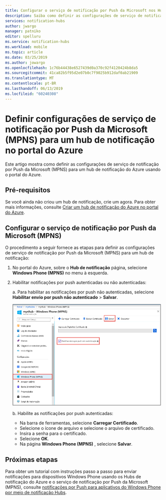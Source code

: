 ```yaml
---
title: Configurar o serviço de notificação por Push da Microsoft nos Hubs de notificação do Azure | Microsoft Docs
description: Saiba como definir as configurações de serviço de notificação por Push da Microsoft para um hub de notificação do Azure.
services: notification-hubs
author: jwargo
manager: patniko
editor: spelluru
ms.service: notification-hubs
ms.workload: mobile
ms.topic: article
ms.date: 03/25/2019
ms.author: jowargo
ms.openlocfilehash: 1c76b44438e6527439d0a370c92f4120424b8da5
ms.sourcegitcommit: 41ca82b5f95d2e07b0c7f9025b912daf0ab21909
ms.translationtype: MT
ms.contentlocale: pt-BR
ms.lasthandoff: 06/13/2019
ms.locfileid: "60240308"
---
```

# <a name="configure-microsoft-push-notification-service-mpns-settings-for-a-notification-hub-in-the-azure-portal"></a>Definir configurações de serviço de notificação por Push da Microsoft (MPNS) para um hub de notificação no portal do Azure
Este artigo mostra como definir as configurações de serviço de notificação por Push da Microsoft (MPNS) para um hub de notificação do Azure usando o portal do Azure. 

## <a name="prerequisites"></a>Pré-requisitos
Se você ainda não criou um hub de notificação, crie um agora. Para obter mais informações, consulte [Criar um hub de notificação do Azure no portal do Azure](create-notification-hub-portal.md). 

## <a name="configure-microsoft-push-notification-service-mpns"></a>Configurar o serviço de notificação por Push da Microsoft (MPNS)

O procedimento a seguir fornece as etapas para definir as configurações de serviço de notificação por Push da Microsoft (MPNS) para um hub de notificação: 

1. No portal do Azure, sobre o **Hub de notificação** página, selecione **Windows Phone (MPNS)** no menu à esquerda.
1. Habilitar notificações por push autenticadas ou não autenticadas:

   a. Para habilitar as notificações por push não autenticadas, selecione **Habilitar envio por push não autenticado** > **Salvar**.

      ![Captura de tela que mostra como habilitar as notificações por push](./media/notification-hubs-windows-phone-get-started/azure-portal-unauth.png)

   b. Habilite as notificações por push autenticadas:
      * Na barra de ferramentas, selecione **Carregar Certificado**.
      * Selecione o ícone de arquivo e selecione o arquivo de certificado.
      * Insira a senha para o certificado.
      * Selecione **OK**.
      * Na página **Windows Phone (MPNS)** , selecione **Salvar**.

## <a name="next-steps"></a>Próximas etapas
Para obter um tutorial com instruções passo a passo para enviar notificações para dispositivos Windows Phone usando os Hubs de notificação do Azure e o serviço de notificação por Push da Microsoft (MPNS), consulte [notificações por Push para aplicativos do Windows Phone por meio de notificação Hubs](notification-hubs-windows-mobile-push-notifications-mpns.md).

